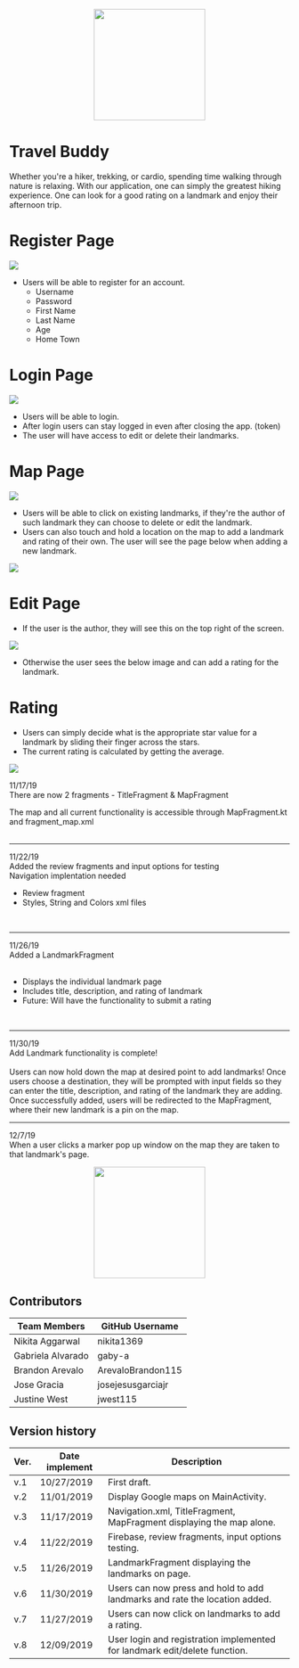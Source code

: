 <p align="center">
  <img src="https://github.com/josejesusgarciajr/Travel-App/blob/gabs/TravelApp/app/src/main/res/drawable-v24/newmaingif.gif" width="200">
</p>

# Travel Buddy

Whether you're a hiker, trekking, or cardio, spending time walking through nature is relaxing. With our application, one can simply the greatest hiking experience. One can look for a good rating on a landmark and enjoy their afternoon trip.


# Register Page
![](images/reg.gif)
* Users will be able to register for an account.
  * Username
  * Password
  * First Name
  * Last Name
  * Age
  * Home Town

# Login Page
![](images/log.gif)
* Users will be able to login.
* After login users can stay logged in even after closing the app. (token)
* The user will have access to edit or delete their landmarks.

# Map Page
![](images/map.PNG)
* Users will be able to click on existing landmarks, if they're the author of such landmark they can choose to delete or edit the landmark.
* Users can also touch and hold a location on the map to add a landmark and rating of their own. The user will see the page below when adding a new landmark.

![](images/addLandmark.PNG)

# Edit Page

* If the user is the author, they will see this on the top right of the screen.

![](images/author.PNG)

* Otherwise the user sees the below image and can add a rating for the landmark.

# Rating
* Users can simply decide what is the appropriate star value for a landmark by sliding their finger across the stars.
* The current rating is calculated by getting the average.

![](images/user.PNG)



11/17/19 </br>
There are now 2 fragments - TitleFragment & MapFragment </br>

The map and all current functionality is accessible through MapFragment.kt and fragment_map.xml</br></br>
<hr>
11/22/19</br>
Added the review fragments and input options for testing</br>
Navigation implentation needed</br>
<ul>
  <li>Review fragment</li>
  <li>Styles, String and Colors xml files</li>
</ul>
</br>
<hr>
11/26/19</br>
Added a LandmarkFragment </br></br>
<ul>
  <li>Displays the individual landmark page</li>
  <li>Includes title, description, and rating of landmark</li>
  <li>Future: Will have the functionality to submit a rating</li>
</ul>
</br>
<hr>
11/30/19</br>
Add Landmark functionality is complete! </br></br>
Users can now hold down the map at desired point to add landmarks! Once users choose a destination, they will be prompted with input fields so they can enter the title, description, and rating of the landmark they are adding. Once successfully added, users will be redirected to the MapFragment, where their new landmark is a pin on the map.
</br>
<hr>
12/7/19<br>
When a user clicks a marker pop up window on the map they are taken to that landmark's page.

<p align="center">
  <img src="https://github.com/josejesusgarciajr/Travel-App/blob/master/TravelApp/app/src/main/res/drawable/globetextgrow.gif" width="200">
</p>

## Contributors

| Team Members | GitHub Username |
| ------ | ------ |
| Nikita Aggarwal | nikita1369 |
| Gabriela Alvarado | gaby-a |
| Brandon Arevalo | ArevaloBrandon115 |
|Jose Gracia| josejesusgarciajr |
|Justine West| jwest115 |


## Version history
| Ver. | Date implement | Description |
| ------ | ------ | ------ |
| v.1 | 10/27/2019 | First draft. |
| v.2 | 11/01/2019 | Display Google maps on MainActivity. |
| v.3 | 11/17/2019 | Navigation.xml, TitleFragment, MapFragment displaying the map alone. |
| v.4 | 11/22/2019 | Firebase, review fragments, input options testing. |
| v.5 | 11/26/2019 | LandmarkFragment displaying the landmarks on page.  |
| v.6 | 11/30/2019 | Users can now press and hold to add landmarks and rate the location added. |
| v.7 | 11/27/2019 | Users can now click on landmarks to add a rating. |
| v.8 | 12/09/2019 | User login and registration implemented for landmark edit/delete function. |
